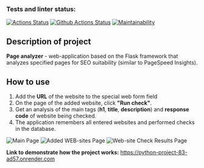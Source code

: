 ### Tests and linter status:
[![Actions Status](https://github.com/braimm/python-project-83/actions/workflows/hexlet-check.yml/badge.svg)](https://github.com/braimm/python-project-83/actions)
[![Github Actions Status](https://github.com/braimm/python-project-83/workflows/Python%20CI/badge.svg)](https://github.com/braimm/python-project-83/actions)
[![Maintainability](https://api.codeclimate.com/v1/badges/6ae6f2526444de855353/maintainability)](https://codeclimate.com/github/braimm/python-project-83/maintainability)

## Description of project

**Page analyzer** - web-application based on the Flask framework that analyzes specified pages for SEO suitability (similar to PageSpeed ​​Insights). 

## How to use
1. Add the **URL** of the website to the special web form field
2. On the page of the added website, click **"Run check"**.
3. Get an analysis of the main tags (**h1**, **title**, **description**) and **response code** of website being checked.
4. The application remembers all entered websites and performed checks in the database.

![Main Page](https://cdn2.hexlet.io/derivations/image/original/eyJpZCI6IjI5NzQ5MmI2M2ZmYTY0ZTYyMWI1YjdhYjY3YTE5Y2Y5LnBuZyIsInN0b3JhZ2UiOiJjYWNoZSJ9?signature=5f398d12d84e12a321fbe4a023cf2ae023e9d4e9776f5ca2edae2556ab3c6e9d)
![Added WEB-sites Page](https://cdn2.hexlet.io/derivations/image/original/eyJpZCI6Ijk4NjI0ZDhhYTY2YzVkNWQ1ZjZjY2FlNGFiM2NlZDdmLnBuZyIsInN0b3JhZ2UiOiJjYWNoZSJ9?signature=10647f4333f2159b3710f04f0d206e6b52ff1f25876cf203acc1908dd0600e91)
![Web-site Check Results Page](https://cdn2.hexlet.io/derivations/image/original/eyJpZCI6IjhhYWFlNDZjZjAzZTViNjA0YjBmMzExODg5YmI5ZGMwLnBuZyIsInN0b3JhZ2UiOiJjYWNoZSJ9?signature=a5ab7fe471fc0ef0638bf676cb912d523a9bcd2273b570cb864e72aff76ac3b6)

**Link to demonstrate how the project works:** https://python-project-83-ad57.onrender.com